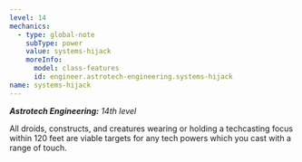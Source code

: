 ```yaml
---
level: 14
mechanics:
  - type: global-note
    subType: power
    value: systems-hijack
    moreInfo:
      model: class-features
      id: engineer.astrotech-engineering.systems-hijack
name: systems-hijack
---
```

_**Astrotech Engineering:** 14th level_
All droids, constructs, and creatures wearing or holding a techcasting focus within 120 feet are viable targets for any tech powers which you cast with a range of touch.